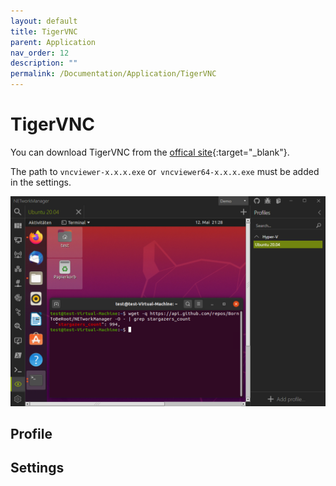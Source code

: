 ```yaml
---
layout: default
title: TigerVNC
parent: Application
nav_order: 12
description: ""
permalink: /Documentation/Application/TigerVNC
---
```



# TigerVNC

You can download TigerVNC from the [offical site](https://tigervnc.org/){:target="_blank"}.

The path to `vncviewer-x.x.x.exe` or` vncviewer64-x.x.x.exe` must be added in the settings.

![TigerVNC](12_TigerVNC.png)

## Profile

## Settings